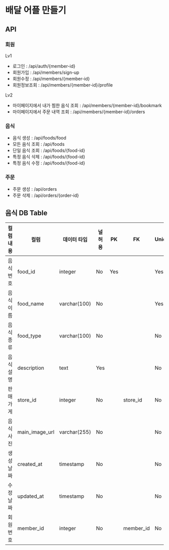 
# 배달 어플 만들기

## API
### 회원
Lv1
* 로그인 : /api/auth/{member-id}
* 회원가입 : /api/members/sign-up
* 회원수정 : /api/members/{member-id}
* 회원정보조회 : /api/members/{member-id}/profile

Lv2
* 마이페이지에서 내가 찜한 음식 조회 : /api/members/{member-id}/bookmark
* 마이페이지에서 주문 내역 조회 : /api/members/{member-id}/orders

### 음식
* 음식 생성 : /api/foods/food
* 모든 음식 조회 : /api/foods
* 단일 음식 조회 : /api/foods/{food-id}
* 특정 음식 삭제 : /api/foods/{food-id}
* 특정 음식 수정 : /api/foods/{food-id}

### 주문
* 주문 생성 : /api/orders
* 주문 삭제 : /api/orders/{order-id}

## 음식 DB Table
| 컬럼 내용 | 컬럼             | 데이터 타입       | 널 허용 | PK  | FK        | Unique | 
|-------|----------------|--------------|------|-----|-----------|--------|
| 음식 번호 | food_id        | integer      | No   | Yes |           | Yes    |
| 음식 이름 | food_name      | varchar(100) | No   |     |           | Yes    |
| 음식 종류 | food_type      | varchar(100) | No   |     |           | No     |
| 음식 설명 | description    | text         | Yes  |     |           | No     |
| 판매 가게 | store_id       | integer      | No   |     | store_id  | No     |
| 음식 사진 | main_image_url | varchar(255) | No   |     |           | No     |
| 생성 날짜 | created_at     | timestamp    | No   |     |           | No     |
| 수정 날짜 | updated_at     | timestamp    | No   |     |           | No     |
| 회원 번호 | member_id      | integer      | No   |     | member_id | No     |

